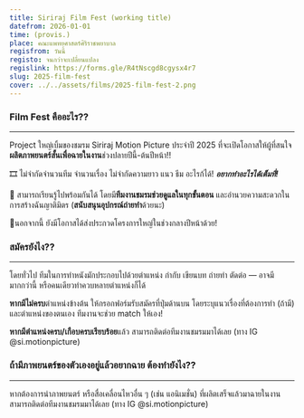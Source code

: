 ```yaml
---
title: Siriraj Film Fest (working title)
datefrom: 2026-01-01
time: (provis.)
place: คณะแพทยศาสตร์ศิริราชพยาบาล
regisfrom: วันนี้
registo: จนกว่าจะเปลี่ยนแปลง
regislink: https://forms.gle/R4tNscgd8cgysx4r7
slug: 2025-film-fest
cover: ../../assets/films/2025-film-fest-2.png
---
```

### Film Fest คืออะไร??

<hr />

Project ใหญ่เบิ้มของชมรม Siriraj Motion Picture ประจำปี 2025 ที่จะเปิดโอกาสให้ผู้ที่สนใจ**ผลิตภาพยนตร์สั้นเพื่อฉายในงาน**ช่วงปลายปีนี้-ต้นปีหน้า!!

🎞️ ไม่จำกัดจำนวนทีม จำนวนเรื่อง ไม่จำกัดความยาว แนว ธีม อะไรก้ได้! **_อยากทำอะไรได้เต็มที่!_**

📸 สามารถเรียนรู้ไปพร้อมกันได้ โดยมี**ทีมงานชมรมช่วยดูแลในทุกขั้นตอน** และอำนวยความสะดวกในการสร้างฉันญาติมิตร (**สนับสนุนอุปกรณ์ถ่ายทำ**ด้วยนะ)

🤩นอกจากนี้ ยังมีโอกาสได้ส่งประกวดโครงการใหญ่ในช่วงกลางปีหน้าด้วย!

### สมัครยังไง??

<hr />

โดยทั่วไป ทีมในการทำหนังมักประกอบไปด้วยตำแหน่ง กำกับ เขียนบท ถ่ายทำ ตัดต่อ — อาจมีมากกว่านี้ หรือคนเดียวทำควบหลายตำแหน่งก็ได้

**หากมีไม่ครบ**ตำแหน่งข้างต้น ให้กรอกฟอร์มรับสมัครที่ปุ่มด้านบน โดยระบุแนวเรื่องที่ต้องการทำ (ถ้ามี) และตำแหน่งของตนเอง ทีมงานจะช่วย match ให้เอง!

**หากมีตำแหน่งครบ/เกือบครบเรียบร้อย**แล้ว สามารถติดต่อทีมงานชมรมมาได้เลย (ทาง IG @si.motionpicture)

### ถ้ามีภาพยนตร์ของตัวเองอยู่แล้วอยากฉาย ต้องทำยังไง??

<hr />

หากต้องการนำภาพยนตร์ หรือสื่อเคลื่อนไหวอื่น ๆ (เช่น แอนิเมชั่น) ที่ผลิตเสร็จแล้วมาฉายในงาน สามารถติดต่อทีมงานชมรมมาได้เลย (ทาง IG @si.motionpicture)